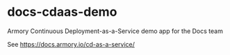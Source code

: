 # docs-cdaas-demo
Armory Continuous Deployment-as-a-Service demo app for the Docs team

See  https://docs.armory.io/cd-as-a-service/
